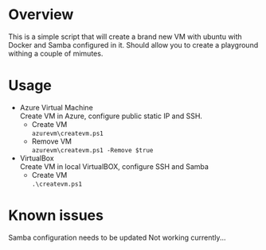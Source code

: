 # Overview   
This is a simple script that will create a brand new VM with ubuntu with Docker and Samba configured in it. Should allow you to create a playground withing a couple of mimutes.

# Usage
* Azure Virtual Machine   
    Create VM in Azure, configure public static IP and SSH.
   * Create VM   
   `azurevm\createvm.ps1` 
   * Remove VM   
   `azurevm\createvm.ps1 -Remove $true`
* VirtualBox   
    Create VM in local VirtualBOX, configure SSH and Samba
    * Create VM   
    `.\createvm.ps1`

# Known issues   
Samba configuration needs to be updated Not working currently...